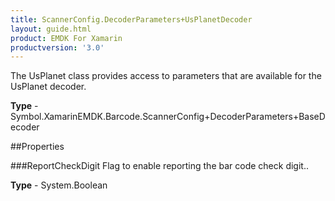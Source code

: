 ```yaml
---
title: ScannerConfig.DecoderParameters+UsPlanetDecoder
layout: guide.html
product: EMDK For Xamarin 
productversion: '3.0' 
---
```

The UsPlanet class provides access to parameters that are available for the UsPlanet decoder.

**Type** - Symbol.XamarinEMDK.Barcode.ScannerConfig+DecoderParameters+BaseDecoder

##Properties

###ReportCheckDigit
Flag to enable reporting the bar code check digit..

**Type** - System.Boolean
